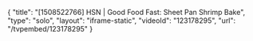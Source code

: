 {
    "title": "[1508522766] HSN | Good Food Fast: Sheet Pan Shrimp Bake",
    "type": "solo",
    "layout": "iframe-static",
    "videoId": "123178295",
    "url": "\/tvpembed\/123178295"
}